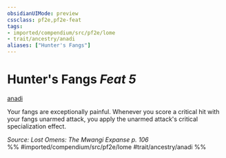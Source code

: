 ```yaml
---
obsidianUIMode: preview
cssclass: pf2e,pf2e-feat
tags:
- imported/compendium/src/pf2e/lome
- trait/ancestry/anadi
aliases: ["Hunter's Fangs"]
---
```

# Hunter's Fangs  *Feat 5*  
[anadi](anadi-lome.md)  


Your fangs are exceptionally painful. Whenever you score a critical hit with your fangs unarmed attack, you apply the unarmed attack's critical specialization effect.

*Source: Lost Omens: The Mwangi Expanse p. 106*  
%% #imported/compendium/src/pf2e/lome #trait/ancestry/anadi %%
